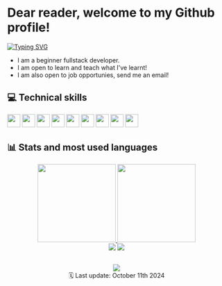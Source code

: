 # Dear reader, welcome to my Github profile!
[![Typing SVG](https://readme-typing-svg.demolab.com?font=Fira+Code&pause=1000&color=26F70C&random=false&width=435&lines=Ol%C3%A1%2C+mundo!;Hello%2C+world!;%C2%A1Hola%2C+mundo!;%E5%93%88%E5%96%BD%E4%B8%96%E7%95%8C%EF%BC%81;%E3%81%93%E3%82%93%E3%81%AB%E3%81%A1%E3%81%AF%E4%B8%96%E7%95%8C%EF%BC%81)](https://git.io/typing-svg)
- I am a beginner fullstack developer.
- I am open to learn and teach what I've learnt!
- I am also open to job opportunies, send me an email!
## 💻 Technical skills
<img width="30px" src="https://cdn.jsdelivr.net/gh/devicons/devicon@latest/icons/markdown/markdown-original.svg"> <img width="30px" src="https://cdn.jsdelivr.net/gh/devicons/devicon@latest/icons/html5/html5-original.svg"> <img width="30px" src="https://cdn.jsdelivr.net/gh/devicons/devicon@latest/icons/css3/css3-original.svg"> <img width="30px" src="https://cdn.jsdelivr.net/gh/devicons/devicon@latest/icons/javascript/javascript-original.svg"> <img width="30px" src="https://cdn.jsdelivr.net/gh/devicons/devicon@latest/icons/c/c-original.svg"> <img width="30px" src="https://cdn.jsdelivr.net/gh/devicons/devicon@latest/icons/cplusplus/cplusplus-original.svg"> <img width="30px" src="https://cdn.jsdelivr.net/gh/devicons/devicon@latest/icons/csharp/csharp-original.svg"> <img width="30px" src="https://cdn.jsdelivr.net/gh/devicons/devicon@latest/icons/java/java-original.svg"> <img width="30px" src="https://cdn.jsdelivr.net/gh/devicons/devicon@latest/icons/python/python-original.svg">

## 📊 Stats and most used languages
<div align="center">
  <a href="https://github.com/ReisLeonardo">
  <img height="180em" src="https://github-readme-stats.vercel.app/api?username=ReisLeonardo&show_icons=true&theme=highcontrast&include_all_commits=true&count_private=true"/>
  <img height="180em" src="https://github-readme-stats.vercel.app/api/top-langs/?username=ReisLeonardo&layout=compact&langs_count=7&theme=highcontrast"/>
 
<div> 
  <a href="https://www.youtube.com/@reisleonardo" target="_blank"><img src="https://img.shields.io/badge/YouTube-FF0000?style=for-the-badge&logo=youtube&logoColor=white" target="_blank"></a>
  <a href = "mailto:leonardoreisemail@gmail.com"><img src="https://img.shields.io/badge/-Gmail-%23333?style=for-the-badge&logo=gmail&logoColor=white" target="_blank"></a>
</div>

##

[![](https://visitcount.itsvg.in/api?id=ReisLeonardo&label=Profile%20Views&color=12&icon=3&pretty=false)](https://visitcount.itsvg.in)
<br>
🗓️ Last update: October 11th 2024

